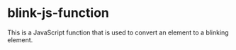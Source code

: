 # blink-js-function
This is a JavaScript function that is used to convert an element to a blinking element.
